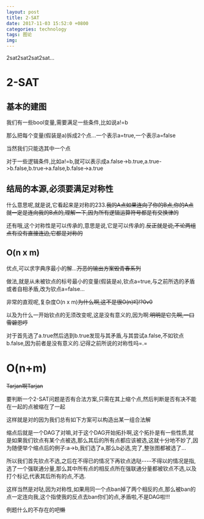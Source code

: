 ```yaml
---
layout: post
title: 2-SAT
date: 2017-11-03 15:52:0 +0800
categories: technology
tags: 图论
img: 
---
```

2sat2sat2sat2sat...

# 2-SAT

## 基本的建图

我们有一些bool变量,需要满足一些条件,比如说a!=b

那么把每个变量(假装是a)拆成2个点...一个表示a=true,一个表示a=false

当然我们只能选其中一个点

对于一些逻辑条件,比如a!=b,就可以表示成a.false->b.true,a.true->b.false,b.true->a.false,b.false->a.true

## 结局的本源,必须要满足对称性

什么意思呢,就是说,它看起来是对称的233.~~我的A点如果连向了你的B点,你的A点就一定是连向我的B点的,理解一下,因为所有逻辑运算符号都是有交换律的~~

还有哦,这个对称性是可以传承的,意思是说,它是可以传承的.~~反正就是说,不论两组点有没有直接连边,它都是对称的~~

## O(n x m)

优点,可以求字典序最小的解...~~万恶的输出方案毁青春系列~~

做法,就是从未被钦点的标号最小的变量(假装是a),钦点a=true,与之前所选的矛盾或者自相矛盾,改为钦点a=false...

非常的直观呢,复杂度O(n x m)~~为什么啊,这不是很O(n)吗!?0v0~~

以及为什么一开始钦点的无须改变呢,这是没有意义的,因为啊:~~明明是它先啊,一口雪碧恩哼~~

对于首先选了a.true然后选到b.true发现与其矛盾,与其尝试a.false,不如钦点b.false,因为前者是没有意义的.记得之前所说的对称性吗=.=

# O(n+m)

~~Tarjan啊Tarjan~~

要判断一个2-SAT问题是否有合法方案,只需在其上缩个点,然后判断是否有决不能在一起的点被缩在了一起

这样就是对的因为我们总有如下方案可以构造出某一组合法解

缩点后就是一个DAG了对嘛,对于这个DAG开始拓扑啊,这个拓扑是有一些性质,就是如果我们钦点有某个点被选,那么其后的所有点都应该被选,这就十分地不妙了,因为随便举个缩点后的例子:a->b,我们选了a,那么b必选,完了,整张图都被选了...

所以我们首先钦点不选,之后在不得已的情况下再钦点选哒----不得以的情况是指,选了一个强联通分量,那么其中所有点的相反点所在强联通分量都被钦点不选,以及打个标记,代表其后所有的点,不选.

这样当然是对哒,因为对称性,如果用同一个点ban掉了两个相反的点,那么被ban的点一定连向我,这个指使我的反点去ban你们的点,矛盾啦,不是DAG啦!!!

例题什么的不存在的吧~~懒~~
